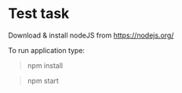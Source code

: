 # Test task

Download & install nodeJS from https://nodejs.org/

To run application type:

> npm install

> npm start
